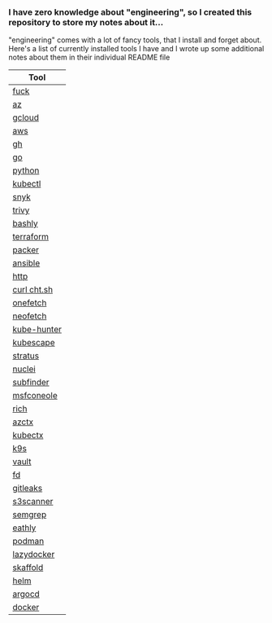 ### I have zero knowledge about "engineering", so I created this repository to store my notes about it... 

"engineering" comes with a lot of fancy tools, that I install and forget about. Here's a list of currently installed tools I have and I wrote up some additional notes about them in their individual README file

| Tool                                                                                     
| -------------                                                                      
| [fuck](https://github.com/nvbn/thefuck)                                             
| [az](https://learn.microsoft.com/en-us/cli/azure/)                                      
| [gcloud](https://cloud.google.com/sdk/gcloud)                                      
| [aws](https://aws.amazon.com/cli/)                                                 
| [gh](https://cli.github.com/)                                                      
| [go](https://go.dev/doc/)                                                          
| [python](https://docs.python.org/3/)                                                
| [kubectl](https://kubernetes.io/docs/reference/generated/kubectl/kubectl-commands) 
| [snyk](https://docs.snyk.io/snyk-cli)                                              
| [trivy](https://aquasecurity.github.io/trivy/v0.48/)                               
| [bashly](https://bashly.dannyb.co/)                                                
| [terraform](https://developer.hashicorp.com/terraform/docs)                        
| [packer](https://developer.hashicorp.com/packer/docs)                              
| [ansible](https://docs.ansible.com/)                                               
| [http](https://httpie.io/)                                                          
| [curl cht.sh](https://github.com/chubin/cheat.sh)                                  
| [onefetch](https://github.com/o2sh/onefetch)                                       
| [neofetch](https://github.com/dylanaraps/neofetch)                                 
| [kube-hunter](https://github.com/aquasecurity/kube-hunter)                         
| [kubescape](https://github.com/kubescape/kubescape)                                 
| [stratus](https://github.com/DataDog/stratus-red-team)                             
| [nuclei](https://docs.projectdiscovery.io/tools/nuclei/overview)                   
| [subfinder](https://github.com/projectdiscovery/subfinder)                         
| [msfconeole](https://github.com/rapid7/metasploit-framework)                       
| [rich](https://github.com/Textualize/rich-cli)                                     
| [azctx](https://github.com/whiteducksoftware/azctx)                                
| [kubectx](https://github.com/ahmetb/kubectx)                                       
| [k9s](https://github.com/derailed/k9s)                                             
| [vault](https://github.com/hashicorp/vault)                                        
| [fd](https://github.com/sharkdp/fd)                                               
| [gitleaks](https://github.com/gitleaks/gitleaks)                                   
| [s3scanner](https://github.com/sa7mon/S3Scanner)                                   
| [semgrep](https://github.com/semgrep/semgrep)                                      
| [eathly](https://github.com/earthly/earthly)                                       
| [podman](https://podman.io/)                                                       
| [lazydocker](https://github.com/jesseduffield/lazydocker)                          
| [skaffold](https://skaffold.dev/)                                                  
| [helm](https://helm.sh/)                                                           
| [argocd](https://argo-cd.readthedocs.io/en/stable/)                                
| [docker](https://docs.docker.com/)                                                 